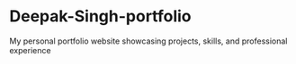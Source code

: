 # Deepak-Singh-portfolio
My personal portfolio website showcasing projects, skills, and professional experience
